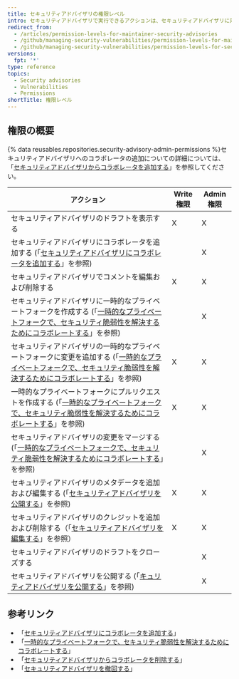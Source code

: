 ```yaml
---
title: セキュリティアドバイザリの権限レベル
intro: セキュリティアドバイザリで実行できるアクションは、セキュリティアドバイザリに対する管理者権限や書き込み権限を持っているかどうかによって変わります。
redirect_from:
  - /articles/permission-levels-for-maintainer-security-advisories
  - /github/managing-security-vulnerabilities/permission-levels-for-maintainer-security-advisories
  - /github/managing-security-vulnerabilities/permission-levels-for-security-advisories
versions:
  fpt: '*'
type: reference
topics:
  - Security advisories
  - Vulnerabilities
  - Permissions
shortTitle: 権限レベル
---
```


## 権限の概要

{% data reusables.repositories.security-advisory-admin-permissions %}セキュリティアドバイザリへのコラボレータの追加についての詳細については、「[セキュリティアドバイザリからコラボレータを追加する](/github/managing-security-vulnerabilities/adding-a-collaborator-to-a-security-advisory)」を参照してください。

| アクション                                                                                                                                                                                                   | Write 権限 | Admin 権限 |
| ------------------------------------------------------------------------------------------------------------------------------------------------------------------------------------------------------- | -------- | -------- |
| セキュリティアドバイザリのドラフトを表示する                                                                                                                                                                                  | X        | X        |
| セキュリティアドバイザリにコラボレータを追加する (「[セキュリティアドバイザリにコラボレータを追加する](/github/managing-security-vulnerabilities/adding-a-collaborator-to-a-security-advisory)」を参照)                                                      |          | X        |
| セキュリティアドバイザリでコメントを編集および削除する                                                                                                                                                                             | X        | X        |
| セキュリティアドバイザリに一時的なプライベートフォークを作成する (「[一時的なプライベートフォークで、セキュリティ脆弱性を解決するためにコラボレートする](/articles/collaborating-in-a-temporary-private-fork-to-resolve-a-security-vulnerability)」を参照)                            |          | X        |
| セキュリティアドバイザリの一時的なプライベートフォークに変更を追加する (「[一時的なプライベートフォークで、セキュリティ脆弱性を解決するためにコラボレートする](/articles/collaborating-in-a-temporary-private-fork-to-resolve-a-security-vulnerability)」を参照)                         | X        | X        |
| 一時的なプライベートフォークにプルリクエストを作成する (「[一時的なプライベートフォークで、セキュリティ脆弱性を解決するためにコラボレートする](/github/managing-security-vulnerabilities/collaborating-in-a-temporary-private-fork-to-resolve-a-security-vulnerability)」を参照) | X        | X        |
| セキュリティアドバイザリの変更をマージする (「[一時的なプライベートフォークで、セキュリティ脆弱性を解決するためにコラボレートする](/articles/collaborating-in-a-temporary-private-fork-to-resolve-a-security-vulnerability)」を参照)                                       |          | X        |
| セキュリティアドバイザリのメタデータを追加および編集する (「[セキュリティアドバイザリを公開する](/github/managing-security-vulnerabilities/publishing-a-security-advisory)」を参照)                                                                       | X        | X        |
| セキュリティアドバイザリのクレジットを追加および削除する（「[セキュリティアドバイザリを編集する](/github/managing-security-vulnerabilities/editing-a-security-advisory#about-credits-for-security-advisories)」を参照）                                     | X        | X        |
| セキュリティアドバイザリのドラフトをクローズする                                                                                                                                                                                |          | X        |
| セキュリティアドバイザリを公開する (「[キュリティアドバイザリを公開する](/github/managing-security-vulnerabilities/publishing-a-security-advisory)」を参照)                                                                                   |          | X        |

## 参考リンク

- 「[セキュリティアドバイザリにコラボレータを追加する](/github/managing-security-vulnerabilities/adding-a-collaborator-to-a-security-advisory)」
- 「[一時的なプライベートフォークで、セキュリティ脆弱性を解決するためにコラボレートする](/github/managing-security-vulnerabilities/collaborating-in-a-temporary-private-fork-to-resolve-a-security-vulnerability)」
- 「[セキュリティアドバイザリからコラボレータを削除する](/github/managing-security-vulnerabilities/removing-a-collaborator-from-a-security-advisory)」
- 「[セキュリティアドバイザリを撤回する](/github/managing-security-vulnerabilities/withdrawing-a-security-advisory)」
